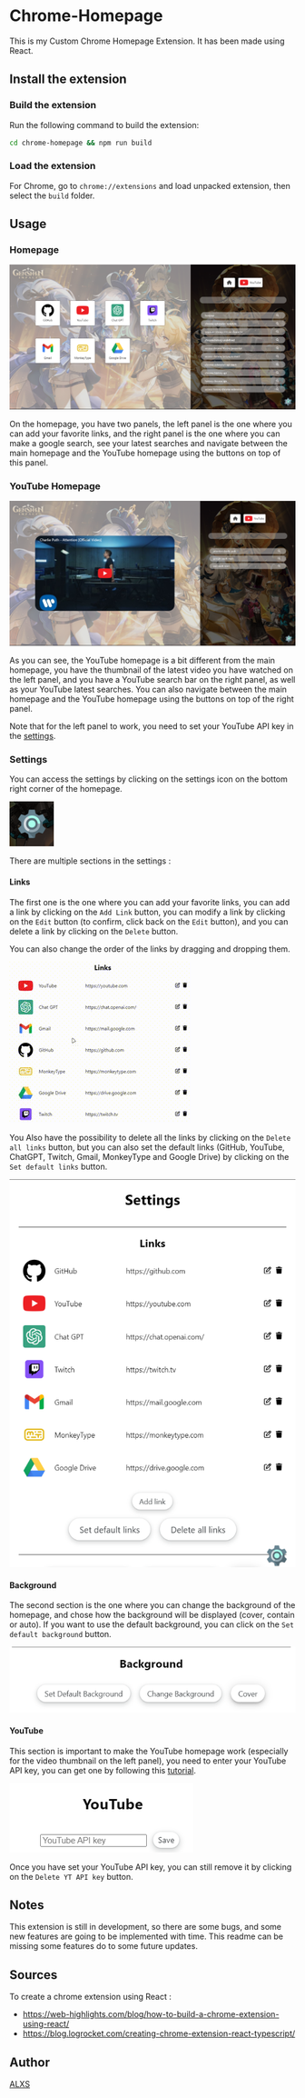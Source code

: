 # Chrome-Homepage
This is my Custom Chrome Homepage Extension. It has been made using React.

## Install the extension

### Build the extension

Run the following command to build the extension:

```bash
cd chrome-homepage && npm run build
```

### Load the extension

For Chrome, go to `chrome://extensions` and load unpacked extension, then select the `build` folder.

## Usage

### Homepage

![](images/2023-12-04-14-03-53.png)

On the homepage, you have two panels, the left panel is the one where you can add your favorite links, and the right panel is the one where you can make a google search, see your latest searches and navigate between the main homepage and the YouTube homepage using the buttons on top of this panel.

### YouTube Homepage

![](images/2023-12-04-14-32-32.png)

As you can see, the YouTube homepage is a bit different from the main homepage, you have the thumbnail of the latest video you have watched on the left panel, and you have a YouTube search bar on the right panel, as well as your YouTube latest searches. You can also navigate between the main homepage and the YouTube homepage using the buttons on top of the right panel.

Note that for the left panel to work, you need to set your YouTube API key in the [settings](#youtube).

### Settings

You can access the settings by clicking on the settings icon on the bottom right corner of the homepage.

![](images/2023-12-04-14-06-30.png)

There are multiple sections in the settings : 

#### Links

The first one is the one where you can add your favorite links, you can add a link by clicking on the `Add Link` button, you can modify a link by clicking on the `Edit` button (to confirm, click back on the `Edit` button), and you can delete a link by clicking on the `Delete` button.

You can also change the order of the links by dragging and dropping them.

![](images/links_drag.gif)

You Also have the possibility to delete all the links by clicking on the `Delete all links` button, but you can also set the default links (GitHub, YouTube, ChatGPT, Twitch, Gmail, MonkeyType and Google Drive) by clicking on the `Set default links` button.

![](images/2023-12-04-14-08-25.png)

#### Background

The second section is the one where you can change the background of the homepage, and chose how the background will be displayed (cover, contain or auto). If you want to use the default background, you can click on the `Set default background` button.

![](images/2023-12-04-14-13-52.png)

#### YouTube

This section is important to make the YouTube homepage work (especially for the video thumbnail on the left panel), you need to enter your YouTube API key, you can get one by following this [tutorial](https://developers.google.com/youtube/v3/getting-started).

![](images/2023-12-04-14-15-37.png)

Once you have set your YouTube API key, you can still remove it by clicking on the `Delete YT API key` button.

## Notes

This extension is still in development, so there are some bugs, and some new features are going to be implemented with time. This readme can be missing some features do to some future updates.

## Sources 

To create a chrome extension using React :

- https://web-highlights.com/blog/how-to-build-a-chrome-extension-using-react/
- https://blog.logrocket.com/creating-chrome-extension-react-typescript/

## Author 
[ALXS](https://github.com/ALXS-GitHub)